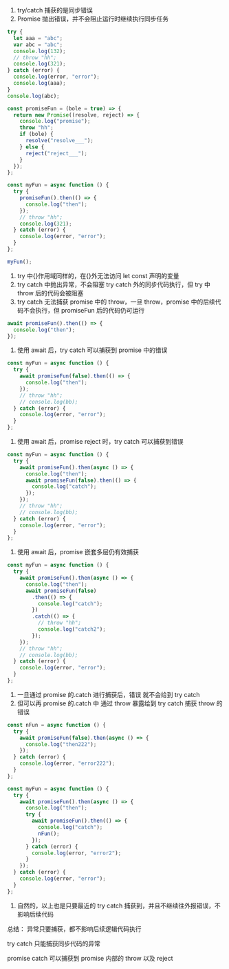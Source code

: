1. try/catch 捕获的是同步错误
2. Promise 抛出错误，并不会阻止运行时继续执行同步任务

```js
try {
  let aaa = "abc";
  var abc = "abc";
  console.log(132);
  // throw "hh";
  console.log(321);
} catch (error) {
  console.log(error, "error");
  console.log(aaa);
}
console.log(abc);
```

```js
const promiseFun = (bole = true) => {
  return new Promise((resolve, reject) => {
    console.log("promise");
    throw "hh";
    if (bole) {
      resolve("resolve___");
    } else {
      reject("reject___");
    }
  });
};

const myFun = async function () {
  try {
    promiseFun().then(() => {
      console.log("then");
    });
    // throw "hh";
    console.log(321);
  } catch (error) {
    console.log(error, "error");
  }
};

myFun();
```

1. try 中{}作用域同样的，在{}外无法访问 let const 声明的变量
2. try catch 中抛出异常，不会阻塞 try catch 外的同步代码执行，但 try 中 throw 后的代码会被阻塞
3. try catch 无法捕获 promise 中的 throw，一旦 throw，promise 中的后续代码不会执行，但 promiseFun 后的代码仍可运行

```js
await promiseFun().then(() => {
  console.log("then");
});
```

1. 使用 await 后，try catch 可以捕获到 promise 中的错误

```js
const myFun = async function () {
  try {
    await promiseFun(false).then(() => {
      console.log("then");
    });
    // throw "hh";
    // console.log(bb);
  } catch (error) {
    console.log(error, "error");
  }
};
```

1. 使用 await 后，promise reject 时，try catch 可以捕获到错误

```js
const myFun = async function () {
  try {
    await promiseFun().then(async () => {
      console.log("then");
      await promiseFun(false).then(() => {
        console.log("catch");
      });
    });
    // throw "hh";
    // console.log(bb);
  } catch (error) {
    console.log(error, "error");
  }
};
```

1. 使用 await 后，promise 嵌套多层仍有效捕获

```js
const myFun = async function () {
  try {
    await promiseFun().then(async () => {
      console.log("then");
      await promiseFun(false)
        .then(() => {
          console.log("catch");
        })
        .catch(() => {
          // throw "hh";
          console.log("catch2");
        });
    });
    // throw "hh";
    // console.log(bb);
  } catch (error) {
    console.log(error, "error");
  }
};
```

1. 一旦通过 promise 的.catch 进行捕获后，错误 就不会给到 try catch
2. 但可以再 promise 的.catch 中 通过 throw 暴露给到 try catch 捕获 throw 的错误

```js
const nFun = async function () {
  try {
    await promiseFun(false).then(async () => {
      console.log("then222");
    });
  } catch (error) {
    console.log(error, "error222");
  }
};

const myFun = async function () {
  try {
    await promiseFun().then(async () => {
      console.log("then");
      try {
        await promiseFun().then(() => {
          console.log("catch");
          nFun();
        });
      } catch (error) {
        console.log(error, "error2");
      }
    });
  } catch (error) {
    console.log(error, "error");
  }
};
```

1. 自然的，以上也是只要最近的 try catch 捕获到，并且不继续往外报错误，不影响后续代码

总结：
异常只要捕获，都不影响后续逻辑代码执行

try catch 只能捕获同步代码的异常

promise catch 可以捕获到 promise 内部的 throw 以及 reject
